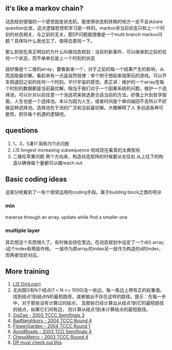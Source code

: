 ## it‘s like a markov chain?
动态规划很强的一个感觉就是状态机，能使用状态机转换的地方一定不会从bare question出发。这点逻辑思想和学习是一样的。markov讲当前状态只和上一个时刻的状态相关，与之前的无关。那DP问题就很像是一个multi branch markov问题？具体叫什么我也忘了。值得去查找一下。

那么到现在真正明白的为什么叫做动态规划：当前的新事件，可以继承到之前的任何一个状态，而不单单仅是上一个时刻的状态

就好像是个二维的array，要看新来一个，对于之前的每一个结果产生的影响，从而选取最优解。看起来有一点返自然规律：举个例子想起来瑞荣玩的游戏。可以开车倒退回之前的任何一个时刻。平行宇宙的感觉。真正讲：维护的一个array在每个时刻的数据都是当前最优解。相当于我们对于一个因果系统的问题，维护一个选择池。可以针对以前任意一个池选项来挑选更合适当前的方法。好像上升到哲学层面，人生也是一个选择池。本以为因为人生，或者时间是个单向轴回不去所以不好做这种选择池。选择池在于池的广泛和当前最优解。大概解释了人 多创造各种可能性，抓住每个机遇的逻辑吧。

## questions
1. 1，3，5凑11 简称为11点问题 
2. LIS longest increasing subsequence 哈哈现在看真的太典型啦
3. 二维吃苹果问题 两个方向来，构造状态矩阵的时候要从左往右 从上往下的构造以确保每个量都可以被reach out

## Basic coding ideas
这部分呢看到了一些个很常运用的coding手段。属于building block之类的吧😝
### min
traverse through an array. update while find a smaller one

### multiple layer
其实想这个东西很久了。有时候会绕在里边。在动态规划中设定了一个d(i) array. i这个index有两层作用。 一层作为原array的index另一层作为构造的d的index，而两者恰好对应。

## More training
1. [LIS O(nLogn)](https://www.felix021.com/blog/read.php?1587)
2. 无向图G有N个结点(1 < N <= 1000)及一些边，每一条边上带有正的权重值。 找到结点1到结点N的最短路径，或者输出不存在这样的路径。提示：在每一步中，对于那些没有计算过的结点， 及那些已经计算出从结点1到它的最短路径的结点，如果它们间有边， 则计算从结点1到未计算结点的最短路径。
3. [ZigZag - 2003 TCCC Semifinals 3](https://community.topcoder.com/tc?module=ProblemDetail&rd=4493&pm=1259)
4. [BadNeighbors - 2004 TCCC Round 4](https://community.topcoder.com/tc?module=ProblemDetail&rd=5009&pm=2402)
5. [FlowerGarden - 2004 TCCC Round 1](https://community.topcoder.com/tc?module=ProblemDetail&rd=5006&pm=1918)
6. [AvoidRoads - 2003 TCO Semifinals 4](https://community.topcoder.com/tc?module=ProblemDetail&rd=4709&pm=1889)
7. [ChessMetric - 2003 TCCC Round 4](https://community.topcoder.com/tc?module=ProblemDetail&rd=4482&pm=1592)
8. [DP must check out this](http://www.geeksforgeeks.org/dynamic-programming-set-3-longest-increasing-subsequence/)
